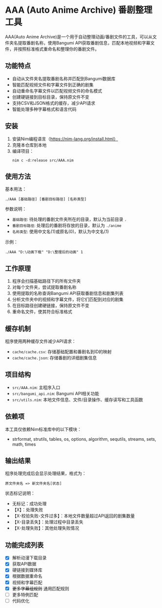 # AAA (Auto Anime Archive) 番剧整理工具

AAA(Auto Anime Archive)是一个用于自动整理动画/番剧文件的工具，可以从文件夹名提取番剧名称，使用Bangumi API获取番剧信息，匹配本地视频和字幕文件，并按照标准格式重命名和整理你的番剧文件。

## 功能特点

- 自动从文件夹名提取番剧名称并匹配到Bangumi数据库
- 智能匹配视频文件和字幕文件到正确的剧集
- 自动重命名字幕文件以匹配视频文件的命名模式
- 创建硬链接到目标目录，保持原文件不变
- 支持CSV和JSON格式的缓存，减少API请求
- 智能处理多种字幕格式和语言代码

## 安装

1. 安装Nim编程语言（https://nim-lang.org/install.html）
2. 克隆本仓库到本地
3. 编译项目：
   ```
   nim c -d:release src/AAA.nim
   ```

## 使用方法

基本用法：
```
./AAA [基础路径] [番剧目标路径] [名称类型]
```

参数说明：
- `基础路径`: 待处理的番剧文件夹所在的目录，默认为当前目录 `.`
- `番剧目标路径`: 处理后的番剧将存放的目录，默认为 `./anime`
- `名称类型`: 使用中文名(1)或原名(0)，默认为中文名(1)

示例：
```
./AAA "D:\动画下载" "D:\整理后的动画" 1
```

## 工作原理

1. 程序会扫描基础路径下的所有文件夹
2. 对每个文件夹，尝试提取番剧名称
3. 使用提取的名称查询Bangumi API获取番剧信息和剧集列表
4. 分析文件夹中的视频和字幕文件，将它们匹配到对应的剧集
5. 在目标路径创建硬链接，保持原文件不变
6. 重命名文件，使其符合标准格式

## 缓存机制

程序使用两种缓存文件减少API请求：
- `cache/cache.csv`: 存储基础配置和番剧名到ID的映射
- `cache/cache.json`: 存储番剧的详细剧集信息

## 项目结构

- `src/AAA.nim`: 主程序入口
- `src/bangumi_api.nim`: Bangumi API相关功能
- `src/utils.nim`: 本地文件信息、文件/目录操作、缓存读写和工具函数

## 依赖项

本工具仅依赖Nim标准库中的以下模块：
- strformat, strutils, tables, os, options, algorithm, sequtils, streams, sets, math, times

## 输出结果

程序处理完成后会显示处理结果，格式为：
```
原文件夹名 => 新文件夹名[状态]
```

状态标记说明：
- 无标记：成功处理
- 【X】：处理失败
- 【X-校验失败-文件过多】：本地文件数量超过API返回的剧集数量
- 【X-目录丢失】：处理过程中目录丢失
- 【X-处理失败】：其他处理失败情况

## 功能完成列表

- [x] 解析动漫下载目录
- [x] 获取API数据
- [x] 硬链接到媒体库
- [x] 根据数据重命名
- [x] 视频和字幕匹配
- [x] ~~更多字幕组规则~~ 通用匹配规则
- [ ] 更多特例匹配
- [ ] 代码优化

